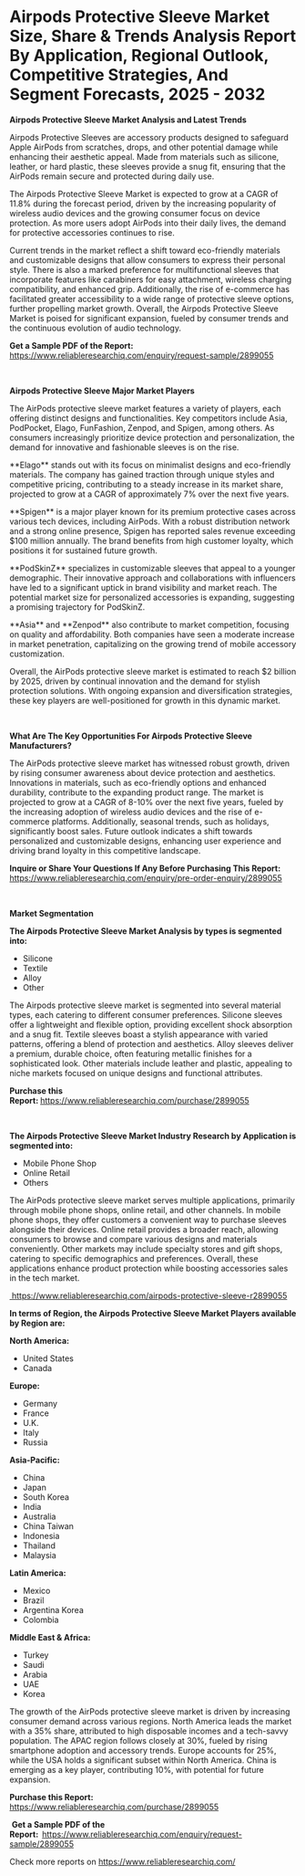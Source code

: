 <p><h1>Airpods Protective Sleeve Market Size, Share & Trends Analysis Report By Application, Regional Outlook, Competitive Strategies, And Segment Forecasts, 2025 - 2032</h1></p><p><strong>Airpods Protective Sleeve Market Analysis and Latest Trends</strong></p>
<p><p>Airpods Protective Sleeves are accessory products designed to safeguard Apple AirPods from scratches, drops, and other potential damage while enhancing their aesthetic appeal. Made from materials such as silicone, leather, or hard plastic, these sleeves provide a snug fit, ensuring that the AirPods remain secure and protected during daily use.</p><p>The Airpods Protective Sleeve Market is expected to grow at a CAGR of 11.8% during the forecast period, driven by the increasing popularity of wireless audio devices and the growing consumer focus on device protection. As more users adopt AirPods into their daily lives, the demand for protective accessories continues to rise. </p><p>Current trends in the market reflect a shift toward eco-friendly materials and customizable designs that allow consumers to express their personal style. There is also a marked preference for multifunctional sleeves that incorporate features like carabiners for easy attachment, wireless charging compatibility, and enhanced grip. Additionally, the rise of e-commerce has facilitated greater accessibility to a wide range of protective sleeve options, further propelling market growth. Overall, the Airpods Protective Sleeve Market is poised for significant expansion, fueled by consumer trends and the continuous evolution of audio technology.</p></p>
<p><strong>Get a Sample PDF of the Report:&nbsp;</strong> <a href="https://www.reliableresearchiq.com/enquiry/request-sample/2899055?utm_campaign=3318&utm_medium=2&utm_source=Github&utm_content=ia&utm_term=15032025&utm_id=airpods-protective-sleeve">https://www.reliableresearchiq.com/enquiry/request-sample/2899055</a></p>
<p>&nbsp;</p>
<p><strong>Airpods Protective Sleeve Major Market Players</strong></p>
<p><p>The AirPods protective sleeve market features a variety of players, each offering distinct designs and functionalities. Key competitors include Asia, PodPocket, Elago, FunFashion, Zenpod, and Spigen, among others. As consumers increasingly prioritize device protection and personalization, the demand for innovative and fashionable sleeves is on the rise.</p><p>**Elago** stands out with its focus on minimalist designs and eco-friendly materials. The company has gained traction through unique styles and competitive pricing, contributing to a steady increase in its market share, projected to grow at a CAGR of approximately 7% over the next five years. </p><p>**Spigen** is a major player known for its premium protective cases across various tech devices, including AirPods. With a robust distribution network and a strong online presence, Spigen has reported sales revenue exceeding $100 million annually. The brand benefits from high customer loyalty, which positions it for sustained future growth.</p><p>**PodSkinZ** specializes in customizable sleeves that appeal to a younger demographic. Their innovative approach and collaborations with influencers have led to a significant uptick in brand visibility and market reach. The potential market size for personalized accessories is expanding, suggesting a promising trajectory for PodSkinZ.</p><p>**Asia** and **Zenpod** also contribute to market competition, focusing on quality and affordability. Both companies have seen a moderate increase in market penetration, capitalizing on the growing trend of mobile accessory customization.</p><p>Overall, the AirPods protective sleeve market is estimated to reach $2 billion by 2025, driven by continual innovation and the demand for stylish protection solutions. With ongoing expansion and diversification strategies, these key players are well-positioned for growth in this dynamic market.</p></p>
<p>&nbsp;</p>
<p><strong>What Are The Key Opportunities For Airpods Protective Sleeve Manufacturers?</strong></p>
<p><p>The AirPods protective sleeve market has witnessed robust growth, driven by rising consumer awareness about device protection and aesthetics. Innovations in materials, such as eco-friendly options and enhanced durability, contribute to the expanding product range. The market is projected to grow at a CAGR of 8-10% over the next five years, fueled by the increasing adoption of wireless audio devices and the rise of e-commerce platforms. Additionally, seasonal trends, such as holidays, significantly boost sales. Future outlook indicates a shift towards personalized and customizable designs, enhancing user experience and driving brand loyalty in this competitive landscape.</p></p>
<p><strong>Inquire or Share Your Questions If Any Before Purchasing This Report:</strong> <a href="https://www.reliableresearchiq.com/enquiry/pre-order-enquiry/2899055?utm_campaign=3318&utm_medium=2&utm_source=Github&utm_content=ia&utm_term=15032025&utm_id=airpods-protective-sleeve">https://www.reliableresearchiq.com/enquiry/pre-order-enquiry/2899055</a></p>
<p>&nbsp;</p>
<p><strong>Market Segmentation</strong></p>
<p><strong>The Airpods Protective Sleeve Market Analysis by types is segmented into:</strong></p>
<p><ul><li>Silicone</li><li>Textile</li><li>Alloy</li><li>Other</li></ul></p>
<p><p>The Airpods protective sleeve market is segmented into several material types, each catering to different consumer preferences. Silicone sleeves offer a lightweight and flexible option, providing excellent shock absorption and a snug fit. Textile sleeves boast a stylish appearance with varied patterns, offering a blend of protection and aesthetics. Alloy sleeves deliver a premium, durable choice, often featuring metallic finishes for a sophisticated look. Other materials include leather and plastic, appealing to niche markets focused on unique designs and functional attributes.</p></p>
<p><strong>Purchase this Report:&nbsp;</strong><a href="https://www.reliableresearchiq.com/purchase/2899055?utm_campaign=3318&utm_medium=2&utm_source=Github&utm_content=ia&utm_term=15032025&utm_id=airpods-protective-sleeve">https://www.reliableresearchiq.com/purchase/2899055</a></p>
<p>&nbsp;</p>
<p><strong>The Airpods Protective Sleeve Market Industry Research by Application is segmented into:</strong></p>
<p><ul><li>Mobile Phone Shop</li><li>Online Retail</li><li>Others</li></ul></p>
<p><p>The AirPods protective sleeve market serves multiple applications, primarily through mobile phone shops, online retail, and other channels. In mobile phone shops, they offer customers a convenient way to purchase sleeves alongside their devices. Online retail provides a broader reach, allowing consumers to browse and compare various designs and materials conveniently. Other markets may include specialty stores and gift shops, catering to specific demographics and preferences. Overall, these applications enhance product protection while boosting accessories sales in the tech market.</p></p>
<p><a href="https://www.reliableresearchiq.com/airpods-protective-sleeve-r2899055?utm_campaign=3318&utm_medium=2&utm_source=Github&utm_content=ia&utm_term=15032025&utm_id=airpods-protective-sleeve">&nbsp;https://www.reliableresearchiq.com/airpods-protective-sleeve-r2899055</a></p>
<p><strong>In terms of Region, the Airpods Protective Sleeve Market Players available by Region are:</strong></p>
<p>
    <p> <strong> North America: </strong>
        <ul>
            <li>United States</li>
            <li>Canada</li>
        </ul>
        </p> 
    <p> <strong> Europe: </strong>
        <ul>
            <li>Germany</li>
            <li>France</li>
            <li>U.K.</li>
            <li>Italy</li>
            <li>Russia</li>
        </ul>
        </p> 
    <p> <strong> Asia-Pacific: </strong>
        <ul>
            <li>China</li>
            <li>Japan</li>
            <li>South Korea</li>
            <li>India</li>
            <li>Australia</li>
            <li>China Taiwan</li>
            <li>Indonesia</li>
            <li>Thailand</li>
            <li>Malaysia</li>
        </ul>
        </p> 
    <p> <strong> Latin America: </strong>
        <ul>
            <li>Mexico</li>
            <li>Brazil</li>
            <li>Argentina Korea</li>
            <li>Colombia</li>
        </ul>
        </p> 
    <p> <strong> Middle East & Africa: </strong>
        <ul>
            <li>Turkey</li>
            <li>Saudi</li>
            <li>Arabia</li>
            <li>UAE</li>
            <li>Korea</li>
        </ul>
    </p>
    </p>
<p><p>The growth of the AirPods protective sleeve market is driven by increasing consumer demand across various regions. North America leads the market with a 35% share, attributed to high disposable incomes and a tech-savvy population. The APAC region follows closely at 30%, fueled by rising smartphone adoption and accessory trends. Europe accounts for 25%, while the USA holds a significant subset within North America. China is emerging as a key player, contributing 10%, with potential for future expansion.</p></p>
<p><strong>Purchase this Report: </strong><a href="https://www.reliableresearchiq.com/purchase/2899055?utm_campaign=3318&utm_medium=2&utm_source=Github&utm_content=ia&utm_term=15032025&utm_id=airpods-protective-sleeve">https://www.reliableresearchiq.com/purchase/2899055</a></p>
<p>&nbsp;<strong>Get a Sample PDF of the Report:&nbsp;&nbsp;</strong><a href="https://www.reliableresearchiq.com/enquiry/request-sample/2899055?utm_campaign=3318&utm_medium=2&utm_source=Github&utm_content=ia&utm_term=15032025&utm_id=airpods-protective-sleeve">https://www.reliableresearchiq.com/enquiry/request-sample/2899055</a></p>
<p><strong></strong></p>
<p>Check more reports on <a href="https://www.reliableresearchiq.com/?utm_campaign=3318&utm_medium=2&utm_source=Github&utm_content=ia&utm_term=15032025&utm_id=airpods-protective-sleeve">https://www.reliableresearchiq.com/</a></p>